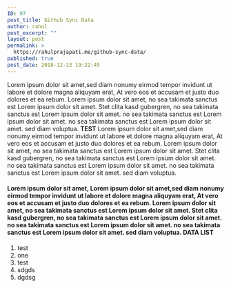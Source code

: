 ```yaml
---
ID: 97
post_title: Github Sync Data
author: rahul
post_excerpt: ""
layout: post
permalink: >
  https://rahulprajapati.me/github-sync-data/
published: true
post_date: 2018-12-13 19:22:45
---
```

Lorem ipsum dolor sit amet,sed diam nonumy eirmod tempor invidunt ut labore et dolore magna aliquyam erat, At vero eos et accusam et justo duo dolores et ea rebum. Lorem ipsum dolor sit amet, no sea takimata sanctus est Lorem ipsum dolor sit amet. Stet clita kasd gubergren, no sea takimata sanctus est Lorem ipsum dolor sit amet. no sea takimata sanctus est Lorem ipsum dolor sit amet. no sea takimata sanctus est Lorem ipsum dolor sit amet. sed diam voluptua. **TEST** Lorem ipsum dolor sit amet,sed diam nonumy eirmod tempor invidunt ut labore et dolore magna aliquyam erat, At vero eos et accusam et justo duo dolores et ea rebum. Lorem ipsum dolor sit amet, no sea takimata sanctus est Lorem ipsum dolor sit amet. Stet clita kasd gubergren, no sea takimata sanctus est Lorem ipsum dolor sit amet. no sea takimata sanctus est Lorem ipsum dolor sit amet. no sea takimata sanctus est Lorem ipsum dolor sit amet. sed diam voluptua. 
#### Lorem ipsum dolor sit amet, Lorem ipsum dolor sit amet,sed diam nonumy eirmod tempor invidunt ut labore et dolore magna aliquyam erat, At vero eos et accusam et justo duo dolores et ea rebum. Lorem ipsum dolor sit amet, no sea takimata sanctus est Lorem ipsum dolor sit amet. Stet clita kasd gubergren, no sea takimata sanctus est Lorem ipsum dolor sit amet. no sea takimata sanctus est Lorem ipsum dolor sit amet. no sea takimata sanctus est Lorem ipsum dolor sit amet. sed diam voluptua. DATA LIST 

1.  test
2.  one
3.  test
4.  sdgds
5.  dgdsg